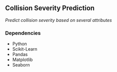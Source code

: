 ## Collision Severity Prediction

*Predict collision severity based on several attributes*

### Dependencies
* Python
* Scikit-Learn
* Pandas
* Matplotlib
* Seaborn
